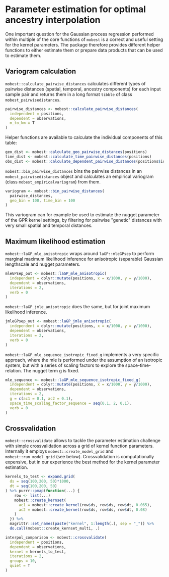 # Parameter estimation for optimal ancestry interpolation

One important question for the Gaussian process regression performed within multiple of the core functions of `mobest` is a correct and useful setting for the kernel parameters. The package therefore provides different helper functions to either estimate them or prepare data products that can be used to estimate them.

## Variogram calculation

`mobest::calculate_pairwise_distances` calculates different types of pairwise distances (spatial, temporal, ancestry components) for each input sample pair and returns them in a long format `tibble` of class `mobest_pairwisedistances`.

```r
pairwise_distances <- mobest::calculate_pairwise_distances(
  independent = positions,
  dependent = observations,
  m_to_km = T
)
```

Helper functions are available to calculate the individual components of this table:

```r
geo_dist <- mobest::calculate_geo_pairwise_distances(positions)
time_dist <- mobest::calculate_time_pairwise_distances(positions)
obs_dist <- mobest::calculate_dependent_pairwise_distances(positions$id, observations)
```

`mobest::bin_pairwise_distances` bins the pairwise distances in an `mobest_pairwisedistances` object and calculates an empirical variogram (class `mobest_empiricalvariogram`) from them.

```r
variogram <- mobest::bin_pairwise_distances(
  pairwise_distances,
  geo_bin = 100, time_bin = 100
)
```

This variogram can for example be used to estimate the nugget parameter of the GPR kernel settings, by filtering for pairwise "genetic" distances with very small spatial and temporal distances.

## Maximum likelihood estimation

`mobest::laGP_mle_anisotropic` wraps around `laGP::mleGPsep` to perform marginal maximum likelihood inference for anisotropic (separable) Gaussian lengthscale and nugget parameters.

```r
mleGPsep_out <- mobest::laGP_mle_anisotropic(
  independent = dplyr::mutate(positions, x = x/1000, y = y/1000),
  dependent = observations,
  iterations = 2,
  verb = 0
)
```

`mobest::laGP_jmle_anisotropic` does the same, but for joint maximum likelihood inference.

```r
jmleGPsep_out <- mobest::laGP_jmle_anisotropic(
  independent = dplyr::mutate(positions, x = x/1000, y = y/1000),
  dependent = observations,
  iterations = 2,
  verb = 0
)
```

`mobest::laGP_mle_sequence_isotropic_fixed_g` implements a very specific approach, where the mle is performed under the assumption of an isotropic system, but with a series of scaling factors to explore the space-time-relation. The nugget term g is fixed.

```r
mle_sequence <- mobest::laGP_mle_sequence_isotropic_fixed_g(
  independent = dplyr::mutate(positions, x = x/1000, y = y/1000),
  dependent = observations,
  iterations = 2,
  g = c(ac1 = 0.1, ac2 = 0.1),
  space_time_scaling_factor_sequence = seq(0.1, 2, 0.1),
  verb = 0
)
```

## Crossvalidation

`mobest::crossvalidate` allows to tackle the parameter estimation challenge with simple crossvalidation across a grid of kernel function parameters. Internally it employs `mobest::create_model_grid` and `mobest::run_model_grid` (see below). Crossvalidation is computationally expensive, but in our experience the best method for the kernel parameter estimation.

```r
kernels_to_test <- expand.grid(
  ds = seq(100,200, 50)*1000,
  dt = seq(100,200, 50)
) %>% purrr::pmap(function(...) {
    row <- list(...)
    mobest::create_kernset(
      ac1 = mobest::create_kernel(row$ds, row$ds, row$dt, 0.065),
      ac2 = mobest::create_kernel(row$ds, row$ds, row$dt, 0.08)
    )
  }) %>%
  magrittr::set_names(paste("kernel", 1:length(.), sep = "_")) %>%
  do.call(mobest::create_kernset_multi, .)

interpol_comparison <- mobest::crossvalidate(
  independent = positions,
  dependent = observations,
  kernel = kernels_to_test,
  iterations = 2,
  groups = 10,
  quiet = T
)
```
